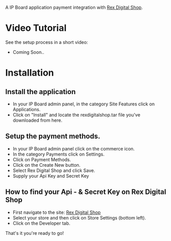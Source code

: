 A IP Board application payment integration with [Rex Digital Shop](https://shop.rexdigital.group).

# Video Tutorial
See the setup process in a short video:
- Coming Soon..

# Installation
## Install the application
- In your IP Board admin panel, in the category Site Features click on Applications.
- Click on "Install" and locate the rexdigitalshop.tar file you've downloaded from here.

## Setup the payment methods.
- In your IP Board admin panel click on the commerce icon.
- In the category Payments click on Settings.
- Click on Payment Methods.
- Click on the Create New button.
- Select Rex Digital Shop and click Save.
- Supply your Api Key and Secret Key

## How to find your Api - & Secret Key on Rex Digital Shop
- First navigate to the site: [Rex Digital Shop](https://shop.rexdigital.group/merchant)
- Select your store and then click on Store Settings (bottom left).
- Click on the Developer tab.

That's it you're ready to go!